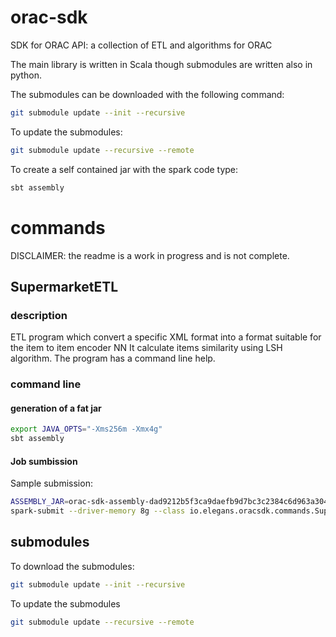 # orac-sdk

SDK for ORAC API: a collection of ETL and algorithms for ORAC

The main library is written in Scala though submodules are written also in python.

The submodules can be downloaded with the following command:
```bash
git submodule update --init --recursive
```

To update the submodules:
```bash
git submodule update --recursive --remote
```

To create a self contained jar with the spark code type:
```bash
sbt assembly
```

# commands

DISCLAIMER: the readme is a work in progress and is not complete.

## SupermarketETL

### description

ETL program which convert a specific XML format into a format suitable for the item to item encoder NN
It calculate items similarity using LSH algorithm.
The program has a command line help.

### command line 

#### generation of a fat jar

```bash
export JAVA_OPTS="-Xms256m -Xmx4g"
sbt assembly
```

#### Job sumbission

Sample submission:

```bash
ASSEMBLY_JAR=orac-sdk-assembly-dad9212b5f3ca9daefb9d7bc3c2384c6d963a304.jar
spark-submit --driver-memory 8g --class io.elegans.oracsdk.commands.SupermarketETL ${ASSEMBLY_JAR} --input data.xml --shuffle --output ETL_FOLDER --simThreshold 0.5 --sliding 2 --genMahoutActions --basketToBasket --rankIdToPopularItems 
```

## submodules

To download the submodules:

```bash
git submodule update --init --recursive
```

To update the submodules

```bash
git submodule update --recursive --remote
```


